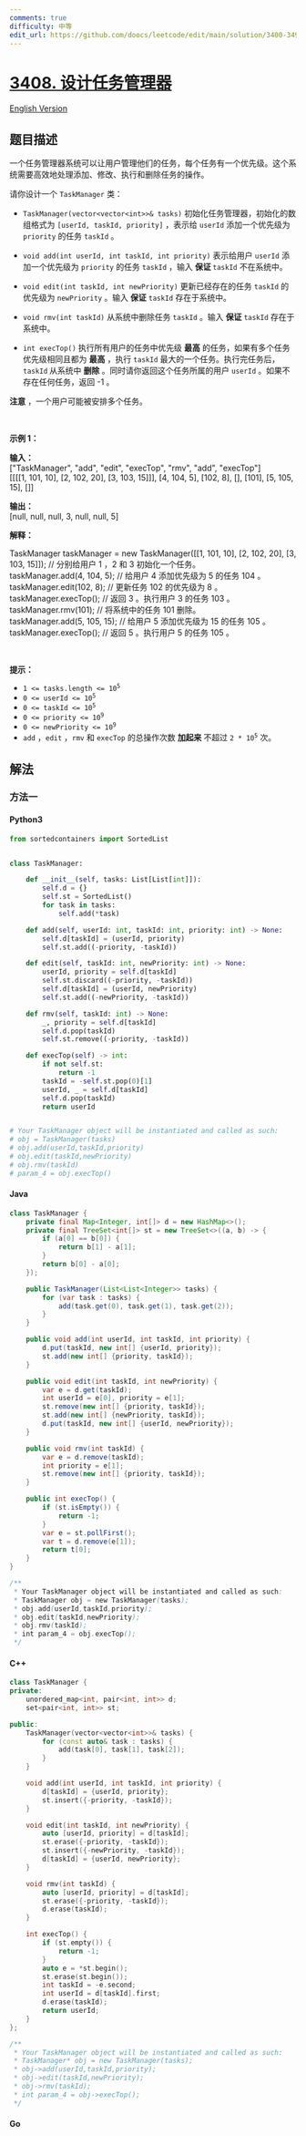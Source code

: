 ```yaml
---
comments: true
difficulty: 中等
edit_url: https://github.com/doocs/leetcode/edit/main/solution/3400-3499/3408.Design%20Task%20Manager/README.md
---
```


<!-- problem:start -->

# [3408. 设计任务管理器](https://leetcode.cn/problems/design-task-manager)

[English Version](/solution/3400-3499/3408.Design%20Task%20Manager/README_EN.md)

## 题目描述

<!-- description:start -->

<p>一个任务管理器系统可以让用户管理他们的任务，每个任务有一个优先级。这个系统需要高效地处理添加、修改、执行和删除任务的操作。</p>

<p>请你设计一个&nbsp;<code>TaskManager</code>&nbsp;类：</p>

<ul>
	<li>
	<p><code>TaskManager(vector&lt;vector&lt;int&gt;&gt;&amp; tasks)</code>&nbsp;初始化任务管理器，初始化的数组格式为&nbsp;<code>[userId, taskId, priority]</code>&nbsp;，表示给 <code>userId</code>&nbsp;添加一个优先级为 <code>priority</code>&nbsp;的任务 <code>taskId</code>&nbsp;。</p>
	</li>
	<li>
	<p><code>void add(int userId, int taskId, int priority)</code>&nbsp;表示给用户 <code>userId</code>&nbsp;添加一个优先级为 <code>priority</code>&nbsp;的任务 <code>taskId</code>&nbsp;，输入 <strong>保证&nbsp;</strong><code>taskId</code>&nbsp;不在系统中。</p>
	</li>
	<li>
	<p><code>void edit(int taskId, int newPriority)</code>&nbsp;更新已经存在的任务&nbsp;<code>taskId</code>&nbsp;的优先级为&nbsp;<code>newPriority</code>&nbsp;。输入 <strong>保证</strong>&nbsp;<code>taskId</code>&nbsp;存在于系统中。</p>
	</li>
	<li>
	<p><code>void rmv(int taskId)</code>&nbsp;从系统中删除任务&nbsp;<code>taskId</code>&nbsp;。输入 <strong>保证</strong>&nbsp;<code>taskId</code>&nbsp;存在于系统中。</p>
	</li>
	<li>
	<p><code>int execTop()</code>&nbsp;执行所有用户的任务中优先级 <strong>最高</strong>&nbsp;的任务，如果有多个任务优先级相同且都为 <strong>最高</strong>&nbsp;，执行&nbsp;<code>taskId</code>&nbsp;最大的一个任务。执行完任务后，<code>taskId</code><strong>&nbsp;</strong>从系统中 <strong>删除</strong>&nbsp;。同时请你返回这个任务所属的用户&nbsp;<code>userId</code>&nbsp;。如果不存在任何任务，返回&nbsp;-1 。</p>
	</li>
</ul>

<p><strong>注意</strong> ，一个用户可能被安排多个任务。</p>

<p>&nbsp;</p>

<p><strong class="example">示例 1：</strong></p>

<div class="example-block">
<p><strong>输入：</strong><br />
<span class="example-io">["TaskManager", "add", "edit", "execTop", "rmv", "add", "execTop"]<br />
[[[[1, 101, 10], [2, 102, 20], [3, 103, 15]]], [4, 104, 5], [102, 8], [], [101], [5, 105, 15], []]</span></p>

<p><strong>输出：</strong><br />
<span class="example-io">[null, null, null, 3, null, null, 5] </span></p>

<p><strong>解释：</strong></p>
TaskManager taskManager = new TaskManager([[1, 101, 10], [2, 102, 20], [3, 103, 15]]); // 分别给用户 1 ，2 和 3 初始化一个任务。<br />
taskManager.add(4, 104, 5); // 给用户 4 添加优先级为 5 的任务 104 。<br />
taskManager.edit(102, 8); // 更新任务 102 的优先级为 8 。<br />
taskManager.execTop(); // 返回 3 。执行用户 3 的任务 103 。<br />
taskManager.rmv(101); // 将系统中的任务 101 删除。<br />
taskManager.add(5, 105, 15); // 给用户 5 添加优先级为 15 的任务 105 。<br />
taskManager.execTop(); // 返回 5 。执行用户 5 的任务 105 。</div>

<p>&nbsp;</p>

<p><strong>提示：</strong></p>

<ul>
	<li><code>1 &lt;= tasks.length &lt;= 10<sup>5</sup></code></li>
	<li><code>0 &lt;= userId &lt;= 10<sup>5</sup></code></li>
	<li><code>0 &lt;= taskId &lt;= 10<sup>5</sup></code></li>
	<li><code>0 &lt;= priority &lt;= 10<sup>9</sup></code></li>
	<li><code>0 &lt;= newPriority &lt;= 10<sup>9</sup></code></li>
	<li><code>add</code>&nbsp;，<code>edit</code>&nbsp;，<code>rmv</code>&nbsp;和&nbsp;<code>execTop</code>&nbsp;的总操作次数 <strong>加起来</strong>&nbsp;不超过&nbsp;<code>2 * 10<sup>5</sup></code> 次。</li>
</ul>

<!-- description:end -->

## 解法

<!-- solution:start -->

### 方法一

<!-- tabs:start -->

#### Python3

```python
from sortedcontainers import SortedList


class TaskManager:

    def __init__(self, tasks: List[List[int]]):
        self.d = {}
        self.st = SortedList()
        for task in tasks:
            self.add(*task)

    def add(self, userId: int, taskId: int, priority: int) -> None:
        self.d[taskId] = (userId, priority)
        self.st.add((-priority, -taskId))

    def edit(self, taskId: int, newPriority: int) -> None:
        userId, priority = self.d[taskId]
        self.st.discard((-priority, -taskId))
        self.d[taskId] = (userId, newPriority)
        self.st.add((-newPriority, -taskId))

    def rmv(self, taskId: int) -> None:
        _, priority = self.d[taskId]
        self.d.pop(taskId)
        self.st.remove((-priority, -taskId))

    def execTop(self) -> int:
        if not self.st:
            return -1
        taskId = -self.st.pop(0)[1]
        userId, _ = self.d[taskId]
        self.d.pop(taskId)
        return userId


# Your TaskManager object will be instantiated and called as such:
# obj = TaskManager(tasks)
# obj.add(userId,taskId,priority)
# obj.edit(taskId,newPriority)
# obj.rmv(taskId)
# param_4 = obj.execTop()
```

#### Java

```java
class TaskManager {
    private final Map<Integer, int[]> d = new HashMap<>();
    private final TreeSet<int[]> st = new TreeSet<>((a, b) -> {
        if (a[0] == b[0]) {
            return b[1] - a[1];
        }
        return b[0] - a[0];
    });

    public TaskManager(List<List<Integer>> tasks) {
        for (var task : tasks) {
            add(task.get(0), task.get(1), task.get(2));
        }
    }

    public void add(int userId, int taskId, int priority) {
        d.put(taskId, new int[] {userId, priority});
        st.add(new int[] {priority, taskId});
    }

    public void edit(int taskId, int newPriority) {
        var e = d.get(taskId);
        int userId = e[0], priority = e[1];
        st.remove(new int[] {priority, taskId});
        st.add(new int[] {newPriority, taskId});
        d.put(taskId, new int[] {userId, newPriority});
    }

    public void rmv(int taskId) {
        var e = d.remove(taskId);
        int priority = e[1];
        st.remove(new int[] {priority, taskId});
    }

    public int execTop() {
        if (st.isEmpty()) {
            return -1;
        }
        var e = st.pollFirst();
        var t = d.remove(e[1]);
        return t[0];
    }
}

/**
 * Your TaskManager object will be instantiated and called as such:
 * TaskManager obj = new TaskManager(tasks);
 * obj.add(userId,taskId,priority);
 * obj.edit(taskId,newPriority);
 * obj.rmv(taskId);
 * int param_4 = obj.execTop();
 */
```

#### C++

```cpp
class TaskManager {
private:
    unordered_map<int, pair<int, int>> d;
    set<pair<int, int>> st;

public:
    TaskManager(vector<vector<int>>& tasks) {
        for (const auto& task : tasks) {
            add(task[0], task[1], task[2]);
        }
    }

    void add(int userId, int taskId, int priority) {
        d[taskId] = {userId, priority};
        st.insert({-priority, -taskId});
    }

    void edit(int taskId, int newPriority) {
        auto [userId, priority] = d[taskId];
        st.erase({-priority, -taskId});
        st.insert({-newPriority, -taskId});
        d[taskId] = {userId, newPriority};
    }

    void rmv(int taskId) {
        auto [userId, priority] = d[taskId];
        st.erase({-priority, -taskId});
        d.erase(taskId);
    }

    int execTop() {
        if (st.empty()) {
            return -1;
        }
        auto e = *st.begin();
        st.erase(st.begin());
        int taskId = -e.second;
        int userId = d[taskId].first;
        d.erase(taskId);
        return userId;
    }
};

/**
 * Your TaskManager object will be instantiated and called as such:
 * TaskManager* obj = new TaskManager(tasks);
 * obj->add(userId,taskId,priority);
 * obj->edit(taskId,newPriority);
 * obj->rmv(taskId);
 * int param_4 = obj->execTop();
 */
```

#### Go

```go

```

<!-- tabs:end -->

<!-- solution:end -->

<!-- problem:end -->

